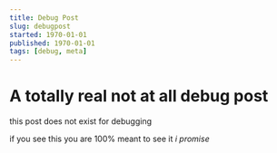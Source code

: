 ```yaml
---
title: Debug Post
slug: debugpost
started: 1970-01-01
published: 1970-01-01
tags: [debug, meta]
---
```

# A totally real not at all debug post
this post does not exist for debugging

if you see this you are 100% meant to see it *i promise*

